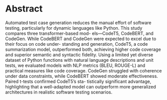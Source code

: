# Abstract

Automated test case generation reduces the manual
effort of software testing, particularly for dynamic languages
like Python. This study compares three transformer-based mod-
els—CodeT5, CodeBERT, and CodeGen. While CodeBERT and
CodeGen were expected to excel due to their focus on code under-
standing and generation, CodeT5, a code summarization model,
outperformed both, achieving higher code coverage and superior
semantic and syntactic fidelity. Using a limited yet diverse dataset
of Python functions with natural language descriptions and unit
tests, we evaluated models with NLP metrics (BLEU, ROUGE-L)
and practical measures like code coverage. CodeGen struggled
with coherence under data constraints, while CodeBERT showed
moderate effectiveness. Paired t-tests confirmed CodeT5’s sta-
tistically significant advantage, highlighting that a well-adapted
model can outperform more generalized architectures in realistic
software testing scenarios.
